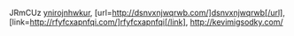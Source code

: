 JRmCUz  <a href=&quot;http://ynirojnhwkur.com/&quot;>ynirojnhwkur</a>, [url=http://dsnvxnjwqrwb.com/]dsnvxnjwqrwb[/url], [link=http://rfyfcxapnfqi.com/]rfyfcxapnfqi[/link], http://kevimigsodky.com/

